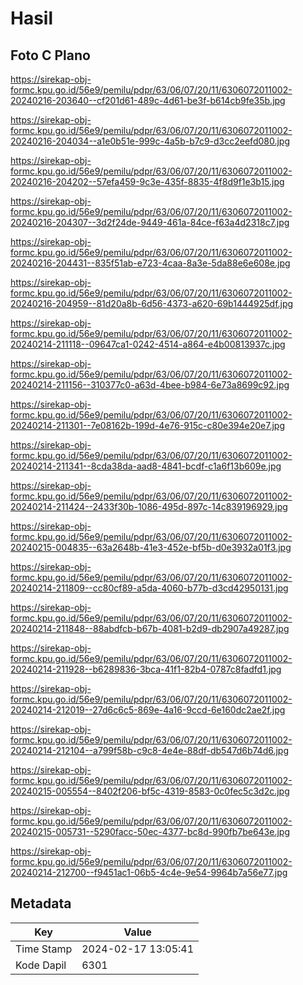 # Hasil

## Foto C Plano

https://sirekap-obj-formc.kpu.go.id/56e9/pemilu/pdpr/63/06/07/20/11/6306072011002-20240216-203640--cf201d61-489c-4d61-be3f-b614cb9fe35b.jpg

https://sirekap-obj-formc.kpu.go.id/56e9/pemilu/pdpr/63/06/07/20/11/6306072011002-20240216-204034--a1e0b51e-999c-4a5b-b7c9-d3cc2eefd080.jpg

https://sirekap-obj-formc.kpu.go.id/56e9/pemilu/pdpr/63/06/07/20/11/6306072011002-20240216-204202--57efa459-9c3e-435f-8835-4f8d9f1e3b15.jpg

https://sirekap-obj-formc.kpu.go.id/56e9/pemilu/pdpr/63/06/07/20/11/6306072011002-20240216-204307--3d2f24de-9449-461a-84ce-f63a4d2318c7.jpg

https://sirekap-obj-formc.kpu.go.id/56e9/pemilu/pdpr/63/06/07/20/11/6306072011002-20240216-204431--835f51ab-e723-4caa-8a3e-5da88e6e608e.jpg

https://sirekap-obj-formc.kpu.go.id/56e9/pemilu/pdpr/63/06/07/20/11/6306072011002-20240216-204959--81d20a8b-6d56-4373-a620-69b1444925df.jpg

https://sirekap-obj-formc.kpu.go.id/56e9/pemilu/pdpr/63/06/07/20/11/6306072011002-20240214-211118--09647ca1-0242-4514-a864-e4b00813937c.jpg

https://sirekap-obj-formc.kpu.go.id/56e9/pemilu/pdpr/63/06/07/20/11/6306072011002-20240214-211156--310377c0-a63d-4bee-b984-6e73a8699c92.jpg

https://sirekap-obj-formc.kpu.go.id/56e9/pemilu/pdpr/63/06/07/20/11/6306072011002-20240214-211301--7e08162b-199d-4e76-915c-c80e394e20e7.jpg

https://sirekap-obj-formc.kpu.go.id/56e9/pemilu/pdpr/63/06/07/20/11/6306072011002-20240214-211341--8cda38da-aad8-4841-bcdf-c1a6f13b609e.jpg

https://sirekap-obj-formc.kpu.go.id/56e9/pemilu/pdpr/63/06/07/20/11/6306072011002-20240214-211424--2433f30b-1086-495d-897c-14c839196929.jpg

https://sirekap-obj-formc.kpu.go.id/56e9/pemilu/pdpr/63/06/07/20/11/6306072011002-20240215-004835--63a2648b-41e3-452e-bf5b-d0e3932a01f3.jpg

https://sirekap-obj-formc.kpu.go.id/56e9/pemilu/pdpr/63/06/07/20/11/6306072011002-20240214-211809--cc80cf89-a5da-4060-b77b-d3cd42950131.jpg

https://sirekap-obj-formc.kpu.go.id/56e9/pemilu/pdpr/63/06/07/20/11/6306072011002-20240214-211848--88abdfcb-b67b-4081-b2d9-db2907a49287.jpg

https://sirekap-obj-formc.kpu.go.id/56e9/pemilu/pdpr/63/06/07/20/11/6306072011002-20240214-211928--b6289836-3bca-41f1-82b4-0787c8fadfd1.jpg

https://sirekap-obj-formc.kpu.go.id/56e9/pemilu/pdpr/63/06/07/20/11/6306072011002-20240214-212019--27d6c6c5-869e-4a16-9ccd-6e160dc2ae2f.jpg

https://sirekap-obj-formc.kpu.go.id/56e9/pemilu/pdpr/63/06/07/20/11/6306072011002-20240214-212104--a799f58b-c9c8-4e4e-88df-db547d6b74d6.jpg

https://sirekap-obj-formc.kpu.go.id/56e9/pemilu/pdpr/63/06/07/20/11/6306072011002-20240215-005554--8402f206-bf5c-4319-8583-0c0fec5c3d2c.jpg

https://sirekap-obj-formc.kpu.go.id/56e9/pemilu/pdpr/63/06/07/20/11/6306072011002-20240215-005731--5290facc-50ec-4377-bc8d-990fb7be643e.jpg

https://sirekap-obj-formc.kpu.go.id/56e9/pemilu/pdpr/63/06/07/20/11/6306072011002-20240214-212700--f9451ac1-06b5-4c4e-9e54-9964b7a56e77.jpg


## Metadata

| Key        | Value               |
| ---------- | ------------------- |
| Time Stamp | 2024-02-17 13:05:41 |
| Kode Dapil | 6301                |



